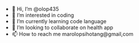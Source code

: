 - 👋 Hi, I’m @olop435
- 👀 I’m interested in coding
- 🌱 I’m currently learning code language
- 💞️ I’m looking to collaborate on health app
- 📫 How to reach me marolopsihotang@gmail,com

<!---
olop435/olop435 is a ✨ special ✨ repository because its `README.md` (this file) appears on your GitHub profile.
You can click the Preview link to take a look at your changes.
--->
